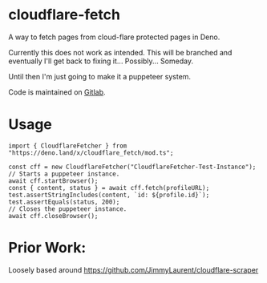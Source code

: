 # cloudflare-fetch

A way to fetch pages from cloud-flare protected pages in Deno.

Currently this does not work as intended. This will be branched and eventually
I'll get back to fixing it... Possibly... Someday.

Until then I'm just going to make it a puppeteer system.

Code is maintained on [Gitlab](https://gitlab.com/phm-conn/cloudflare-fetch).

# Usage

```
import { CloudflareFetcher } from "https://deno.land/x/cloudflare_fetch/mod.ts";

const cff = new CloudflareFetcher("CloudflareFetcher-Test-Instance");
// Starts a puppeteer instance.
await cff.startBrowser();
const { content, status } = await cff.fetch(profileURL);
test.assertStringIncludes(content, `id: ${profile.id}`);
test.assertEquals(status, 200);
// Closes the puppeteer instance.
await cff.closeBrowser();
```

# Prior Work:
Loosely based around https://github.com/JimmyLaurent/cloudflare-scraper